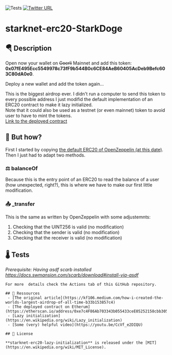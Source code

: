 ![Tests](https://github.com/gaetbout/starknet-erc20-lazy-initialization/actions/workflows/tests.yml/badge.svg)  [![Twitter URL](https://twitter.com/ornl_btc?t=K2WpNCxUa8CV5FX2Y8pTqQ&s=09)]([https://twitter.com/gaetbout](https://twitter.com/ornl_btc?t=K2WpNCxUa8CV5FX2Y8pTqQ&s=09))

# starknet-erc20-StarkDoge
## 🪂 Description
Open now your wallet on ~~Goerli~~ Mainnet and add this token:  
**0x07fE495Ecc5549978c73fF9b544B0c6CE84AeB60405AcDeb9Befc603C80dA0e0**.  

Deploy a new wallet and add the token again... 

  
This is the biggest airdrop ever. 
I didn't run a computer to send this token to every possible address I just modifid the default implementation of an ERC20 contract to make it lazy initialized.  
Note that it could also be used as a testnet (or even mainnet) token to avoid user to have to mint the tokens.  
[Link to the deployed contract](https://starkscan.co/contract/0x07fE495Ecc5549978c73fF9b544B0c6CE84AeB60405AcDeb9Befc603C80dA0e0)  

## 🤔 But how?
First I started by copying [the default ERC20 of OpenZeppelin (at this date)](https://github.com/OpenZeppelin/cairo-contracts/blob/cairo-1/src/openzeppelin/token/erc20.cairo). Then I just had to adapt two methods.  

### ⚖️ balanceOf
Because this is the entry point of an ERC20 to read the balance of a user (how unexpected, right?), this is where we have to make our first little modification.  

 
### 📤 _transfer

This is the same as written by OpenZeppelin with some adjustemnts:  
 1. Checking that the UINT256 is valid (no modification)
 2. Checking that the sender is valid (no modification)
 3. Checking that the receiver is valid (no modification)


## 🌡️ Tests

*Prerequisite: Having asdf scarb installed https://docs.swmansion.com/scarb/download#install-via-asdf*  

```  
For more  details check the Actions tab of this GitHub repository. 

## 📖 Ressources
 - [The original article](https://kf106.medium.com/how-i-created-the-worlds-largest-airdrop-of-all-time-b33b153857c4)
 - [The deployed contract on Etherum](https://etherscan.io/address/0xe7c4F86Ab703343b055433ceE05252158cbb305B#code)
 - [Lazy initialization](https://en.wikipedia.org/wiki/Lazy_initialization)
 - [Some (very) helpful video](https://youtu.be/CcVf_e2DIQU)

## 📄 License

**starknet-erc20-lazy-initialization** is released under the [MIT](https://en.wikipedia.org/wiki/MIT_License).




